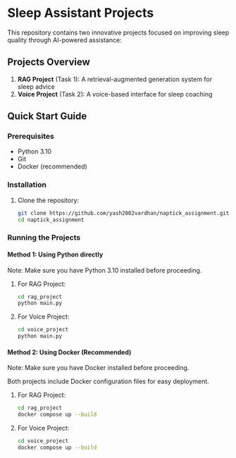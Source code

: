# Sleep Assistant Projects

This repository contains two innovative projects focused on improving sleep quality through AI-powered assistance:

## Projects Overview
1. **RAG Project** (Task 1): A retrieval-augmented generation system for sleep advice
2. **Voice Project** (Task 2): A voice-based interface for sleep coaching

## Quick Start Guide

### Prerequisites
- Python 3.10
- Git
- Docker (recommended)

### Installation

1. Clone the repository:
   ```bash
   git clone https://github.com/yash2002vardhan/naptick_assignment.git
   cd naptick_assignment
   ```

### Running the Projects

#### Method 1: Using Python directly

Note: Make sure you have Python 3.10 installed before proceeding.

1. For RAG Project:
   ```bash
   cd rag_project
   python main.py
   ```

2. For Voice Project:
   ```bash
   cd voice_project
   python main.py
   ```

#### Method 2: Using Docker (Recommended)

Note: Make sure you have Docker installed before proceeding.

Both projects include Docker configuration files for easy deployment.

1. For RAG Project:
   ```bash
   cd rag_project
   docker compose up --build
   ```

2. For Voice Project:
   ```bash
   cd voice_project
   docker compose up --build
   ```
